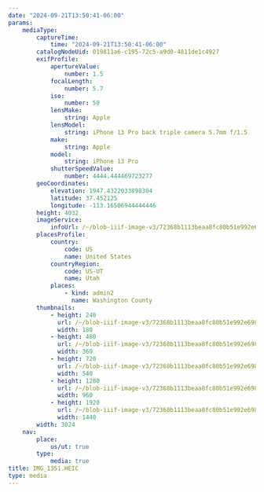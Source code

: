 ```yaml
---
date: "2024-09-21T13:50:41-06:00"
params:
    mediaType:
        captureTime:
            time: "2024-09-21T13:50:41-06:00"
        catalogNodeUid: 019811a6-c195-72c5-a9d0-4811de1c4927
        exifProfile:
            apertureValue:
                number: 1.5
            focalLength:
                number: 5.7
            iso:
                number: 50
            lensMake:
                string: Apple
            lensModel:
                string: iPhone 13 Pro back triple camera 5.7mm f/1.5
            make:
                string: Apple
            model:
                string: iPhone 13 Pro
            shutterSpeedValue:
                number: 4444.444469723277
        geoCoordinates:
            elevation: 1947.4322033898304
            latitude: 37.452125
            longitude: -113.16506944444446
        height: 4032
        imageService:
            infoUrl: /~/blob-iiif-image-v3/72368b1113beaa8fc80b51e992e698427c5413a3502db629d8396c1ae3b0298f/info.json
        placesProfile:
            country:
                code: US
                name: United States
            countryRegion:
                code: US-UT
                name: Utah
            places:
                - kind: admin2
                  name: Washington County
        thumbnails:
            - height: 240
              url: /~/blob-iiif-image-v3/72368b1113beaa8fc80b51e992e698427c5413a3502db629d8396c1ae3b0298f/full/180%2C240/0/default.jpg
              width: 180
            - height: 480
              url: /~/blob-iiif-image-v3/72368b1113beaa8fc80b51e992e698427c5413a3502db629d8396c1ae3b0298f/full/360%2C480/0/default.jpg
              width: 360
            - height: 720
              url: /~/blob-iiif-image-v3/72368b1113beaa8fc80b51e992e698427c5413a3502db629d8396c1ae3b0298f/full/540%2C720/0/default.jpg
              width: 540
            - height: 1280
              url: /~/blob-iiif-image-v3/72368b1113beaa8fc80b51e992e698427c5413a3502db629d8396c1ae3b0298f/full/960%2C1280/0/default.jpg
              width: 960
            - height: 1920
              url: /~/blob-iiif-image-v3/72368b1113beaa8fc80b51e992e698427c5413a3502db629d8396c1ae3b0298f/full/1440%2C1920/0/default.jpg
              width: 1440
        width: 3024
    nav:
        place:
            us/ut: true
        type:
            media: true
title: IMG_1351.HEIC
type: media
---
```

